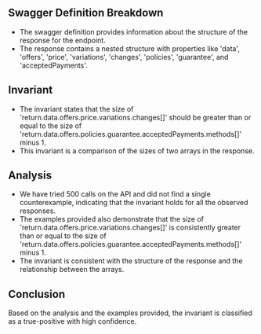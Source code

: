 ## Swagger Definition Breakdown
- The swagger definition provides information about the structure of the response for the endpoint.
- The response contains a nested structure with properties like 'data', 'offers', 'price', 'variations', 'changes', 'policies', 'guarantee', and 'acceptedPayments'.

## Invariant
- The invariant states that the size of 'return.data.offers.price.variations.changes[]' should be greater than or equal to the size of 'return.data.offers.policies.guarantee.acceptedPayments.methods[]' minus 1.
- This invariant is a comparison of the sizes of two arrays in the response.

## Analysis
- We have tried 500 calls on the API and did not find a single counterexample, indicating that the invariant holds for all the observed responses.
- The examples provided also demonstrate that the size of 'return.data.offers.price.variations.changes[]' is consistently greater than or equal to the size of 'return.data.offers.policies.guarantee.acceptedPayments.methods[]' minus 1.
- The invariant is consistent with the structure of the response and the relationship between the arrays.

## Conclusion
Based on the analysis and the examples provided, the invariant is classified as a true-positive with high confidence.

